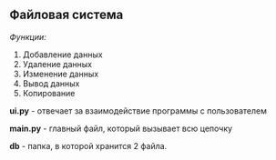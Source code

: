 ## Файловая система
*Функции:*
1. Добавление данных
2. Удаление данных
3. Изменение данных
4. Вывод данных
5. Копирование

**ui.py** - отвечает за взаимодействие программы с пользователем

**main.py** - главный файл, который вызывает всю цепочку

**db** - папка, в которой хранится 2 файла.

